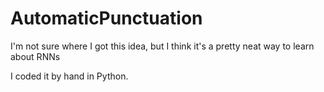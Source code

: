 # AutomaticPunctuation
I'm not sure where I got this idea, but I think it's a pretty neat way to learn about RNNs

I coded it by hand in Python.
